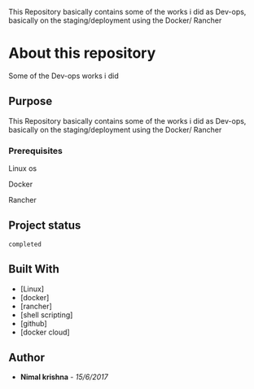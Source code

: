 This Repository basically contains some of the works i did as Dev-ops, basically on the staging/deployment using the Docker/ Rancher



# About this repository

Some of the Dev-ops works i did 

## Purpose 

This Repository basically contains some of the works i did as Dev-ops, basically on the staging/deployment using the Docker/ Rancher


### Prerequisites

Linux os 

Docker

Rancher

## Project status

```
completed
```

## Built With

* [Linux]
* [docker]
* [rancher]
* [shell scripting]
* [github]
* [docker cloud]

## Author

* **Nimal krishna** - *15/6/2017*
